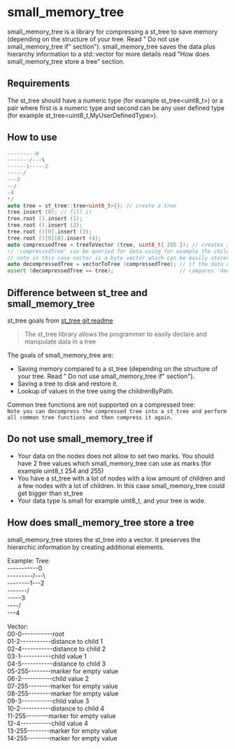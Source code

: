 # small_memory_tree

small_memory_tree is a library for compressing a st_tree to save memory (depending on the structure of your tree. Read "
Do not use small_memory_tree if" section").
small_memory_tree saves the data plus hierarchy information to a std::vector for more details read "How does
small_memory_tree store a tree"
section.

## Requirements

The st_tree should have a numeric type (for example st_tree<uint8_t>) or a pair where first is a numeric type and second
can be any user defined type (for example st_tree<uint8_t,MyUserDefinedType>).

## How to use

```cpp
---------0
-------/---\
------1-----2
-----/
---3
--/
-4
*/
auto tree = st_tree::tree<uint8_t>{}; // create a tree
tree.insert (0); // fill it
tree.root ().insert (1);
tree.root ().insert (2);
tree.root ()[0].insert (3);
tree.root ()[0][0].insert (4);
auto compressedTree = treeToVector (tree, uint8_t{ 255 }); // creates a vector with the data from tree using 255 as marker for empty and 254 for child
// 'compressedTree' can be queried for data using for example the childrenByPath function TODO write example
// note in this case vector is a byte vector which can be easily stored in a database.
auto decompressedTree = vectorToTree (compressedTree); // if the data of compressedTree needs to be altered it can be decompressed.
assert (decompressedTree == tree);                     // compares 'decompressedTree' with 'tree'
```

## Difference between st_tree and small_memory_tree

st_tree goals from [st_tree git readme](https://github.com/erikerlandson/st_tree)
> The st_tree library allows the programmer to easily declare and manipulate data in a tree

The goals of small_memory_tree are:

- Saving memory compared to a st_tree (depending on the structure of your tree. Read " Do not use small_memory_tree if"
  section").
- Saving a tree to disk and restore it.
- Lookup of values in the tree using the childrenByPath.

Common tree functions are not supported on a compressed tree:  
`
Note you can decompress the compressed tree into a st_tree and perform all common tree functions and then compress it
again.
`

## Do not use small_memory_tree if

- Your data on the nodes does not allow to set two marks. You should have 2 free values which small_memory_tree can use
  as marks (for example uint8_t 254 and 255)
- You have a st_tree with a lot of nodes with a low amount of children and a few nodes with a lot of children. In this
  case small_memory_tree could get bigger than st_tree
- Your data type is small for example uint8_t, and your tree is wide.

## How does small_memory_tree store a tree

small_memory_tree stores the st_tree into a vector. It preserves the hierarchic information by creating additional
elements.

Example:
Tree:  
-----------0  
---------/---\  
--------1---2  
-------/  
-----3  
----/  
---4

Vector:  
00-0-----------root       
01-2-----------distance to child 1  
02-4-----------distance to child 2  
03-1-----------child value 1  
04-5-----------distance to child 3  
05-255--------marker for empty value  
06-2-----------child value 2  
07-255--------marker for empty value  
08-255--------marker for empty value  
09-3-----------child value 3  
10-2-----------distance to child 4  
11-255--------marker for empty value  
12-4-----------child value 4  
13-255--------marker for empty value  
14-255--------marker for empty value  
